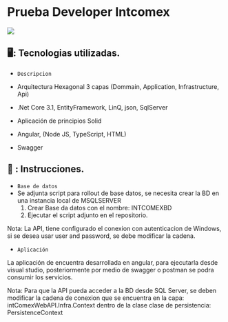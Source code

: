 # Prueba Developer Intcomex


<p align="left">
   <img src="https://img.shields.io/badge/STATUS-EN%20DESAROLLO-green">
 </p>


## 🖥️: Tecnologias utilizadas.


- `Descripcion`

- Arquitectura Hexagonal 3 capas (Dommain, Application, Infrastructure, Api)
- .Net Core 3.1, EntityFramework, LinQ, json, SqlServer
- Aplicación de principios Solid
- Angular, (Node JS, TypeScript, HTML)
- Swagger

## 📰 : Instrucciones.

- `Base de datos`
- Se adjunta script para rollout de base datos, se necesita crear la BD en una instancia local de MSQLSERVER
	1. Crear Base da datos con el nombre: INTCOMEXBD
	2. Ejecutar el script adjunto en el repositorio.
	
Nota: La API, tiene configurado el conexion con autenticacion de Windows, si se desea usar user and password, se debe modificar la cadena.

- `Aplicación`

La aplicación de encuentra desarrollada en angular, para ejecutarla desde visual studio, posteriormente por medio de swagger o postman se podra consumir los servicios.

Nota: Para que la API pueda acceder a la BD desde SQL Server, se deben modificar la cadena de conexion que se encuentra en la  capa: 
intComexWebAPI.Infra.Context dentro de la clase clase de persistencia: PersistenceContext 
